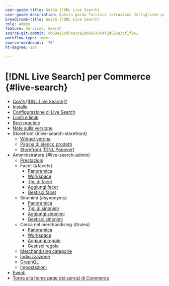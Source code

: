 ```yaml
---
user-guide-title: Guida [!DNL Live Search]
user-guide-description: Questa guida fornisce istruzioni dettagliate per l'utilizzo di  [!DNL Live Search]  da Adobe Commerce.
breadcrumb-title: Guida [!DNL Live Search]
role: Admin
feature: Services, Search
source-git-commit: cb69e11cd54a3ca1ab66543c4f28526a3cf1f9e1
workflow-type: tm+mt
source-wordcount: '76'
ht-degree: 11%

---
```


# [!DNL Live Search] per Commerce {#live-search}

- [Cos&#39;è  [!DNL Live Search]?](overview.md)
- [Installa](install.md)
- [Configurazione di Live Search](workspace.md)
- [Limiti e limiti](boundaries-limits.md)
- [Best practice](best-practice.md)
- [Note sulla versione](release-notes.md)
- Storefront {#live-search-storefront}
   - [Widget vetrina](storefront-widgets.md)
   - [Pagina di elenco prodotti](plp-styling.md)
   - [Storefront [!DNL Popover]](storefront-popover.md)
- Amministratore {#live-search-admin}
   - [Prestazioni](performance.md)
   - Facet {#facets}
      - [Panoramica](facets.md)
      - [Workspace](faceting-workspace.md)
      - [Tipi di facet](facets-type.md)
      - [Aggiungi facet](facets-add.md)
      - [Gestisci facet](facets-manage.md)
   - Sinonimi {#synonyms}
      - [Panoramica](synonyms.md)
      - [Tipi di sinonimi](synonyms-type.md)
      - [Aggiungi sinonimi](synonyms-add.md)
      - [Gestisci sinonimi](synonyms-manage.md)
   - Cerca nel merchandising {#rules}
      - [Panoramica](rules.md)
      - [Workspace](rules-workspace.md)
      - [Aggiungi regole](rules-add.md)
      - [Gestisci regole](rules-manage.md)
   - [Merchandising categorie](category-merch.md)
   - [Indicizzazione](indexing.md)
   - [GraphQL](graphql.md)
   - [Impostazioni](settings.md)
- [Eventi](events.md)
- [Torna alla home page dei servizi di Commerce](https://experienceleague.adobe.com/docs/commerce/user-guides/home.html?lang=it)
